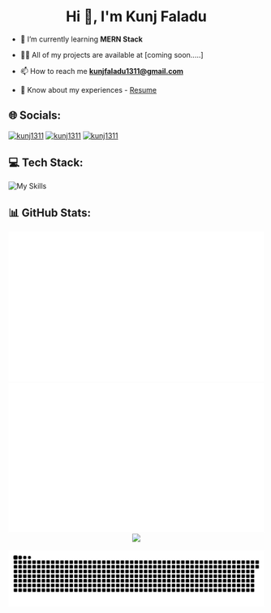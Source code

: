 <h1 align="center">Hi 👋, I'm Kunj Faladu</h1>

- 🌱 I’m currently learning **MERN Stack**

- 👨‍💻 All of my projects are available at [coming soon.....]

- 📫 How to reach me **kunjfaladu1311@gmail.com**

- 📄 Know about my experiences - [Resume](https://drive.google.com/file/d/1iLW35s6zgitg1koj-sHp9-GGCsgdFjPZ/view?usp=drivesdk)


## 🌐 Socials:
<p align="left">
<a href="https://www.linkedin.com/in/kunj-faladu" target="blank"><img align="center" src="https://raw.githubusercontent.com/rahuldkjain/github-profile-readme-generator/master/src/images/icons/Social/linked-in-alt.svg" alt="kunj1311" height="30" width="40" /></a>
<a href="https://leetcode.com/kunj1311" target="blank"><img align="center" src="https://raw.githubusercontent.com/rahuldkjain/github-profile-readme-generator/master/src/images/icons/Social/leet-code.svg" alt="kunj1311" height="30" width="40" /></a>
<a href="https://www.hackerrank.com/profile/kunjfaladu1311" target="blank"><img align="center" src="https://raw.githubusercontent.com/rahuldkjain/github-profile-readme-generator/master/src/images/icons/Social/hackerrank.svg" alt="kunj1311" height="30" width="40" /></a>
</p>

## 💻 Tech Stack:
![My Skills](https://skillicons.dev/icons?i=react,nextjs,js,java,redux,nodejs,express,mongodb,bootstrap,tailwind,sass,html,css,python,git)

## 📊 GitHub Stats:
<div align="center">
  <img alt="Contributions" src="https://github.com/KUNJ1311/KUNJ1311/blob/output/generated/overview.svg" >
  <img src ="https://github.com/KUNJ1311/KUNJ1311/blob/output/generated/languages.svg" >
</div>
<div align="center">
  <img src="https://github-readme-streak-stats.herokuapp.com/?user=KUNJ1311&theme=dracula&hide_border=true">
</div>

![Snake animation](https://github.com/KUNJ1311/KUNJ1311/blob/snake/github-contribution-grid-snake-dark.svg)
